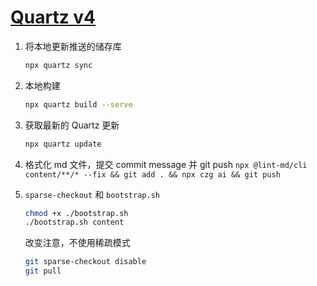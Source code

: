 # [Quartz v4](https://github.com/jackyzha0/quartz)

1. 将本地更新推送的储存库

   ```bash
   npx quartz sync
   ```

2. 本地构建

   ```bash
   npx quartz build --serve
   ```

3. 获取最新的 Quartz 更新

   ```bash
   npx quartz update
   ```

4. 格式化 md 文件，提交 commit message 并 git push
   `npx @lint-md/cli content/**/* --fix && git add . && npx czg ai && git push`

5. `sparse-checkout` 和 `bootstrap.sh`

   ```bash
   chmod +x ./bootstrap.sh
   ./bootstrap.sh content
   ```

   改变注意，不使用稀疏模式

   ```bash
   git sparse-checkout disable
   git pull
   ```
